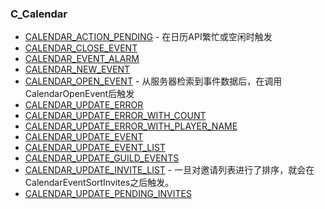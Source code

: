 ### C\_Calendar

* [CALENDAR\_ACTION\_PENDING](https://wow.gamepedia.com/CALENDAR_ACTION_PENDING) - 在日历API繁忙或空闲时触发
* [CALENDAR\_CLOSE\_EVENT](https://wow.gamepedia.com/CALENDAR_CLOSE_EVENT) 
* [CALENDAR\_EVENT\_ALARM](https://wow.gamepedia.com/CALENDAR_EVENT_ALARM)
* [CALENDAR\_NEW\_EVENT](https://wow.gamepedia.com/CALENDAR_NEW_EVENT)
* [CALENDAR\_OPEN\_EVENT](https://wow.gamepedia.com/CALENDAR_OPEN_EVENT) - 从服务器检索到事件数据后，在调用CalendarOpenEvent后触发
* [CALENDAR\_UPDATE\_ERROR](https://wow.gamepedia.com/CALENDAR_UPDATE_ERROR)
* [CALENDAR\_UPDATE\_ERROR\_WITH\_COUNT](https://wow.gamepedia.com/CALENDAR_UPDATE_ERROR_WITH_COUNT)
* [CALENDAR\_UPDATE\_ERROR\_WITH\_PLAYER\_NAME](https://wow.gamepedia.com/CALENDAR_UPDATE_ERROR_WITH_PLAYER_NAME)
* [CALENDAR\_UPDATE\_EVENT](https://wow.gamepedia.com/CALENDAR_UPDATE_EVENT)
* [CALENDAR\_UPDATE\_EVENT\_LIST](https://wow.gamepedia.com/CALENDAR_UPDATE_EVENT_LIST)
* [CALENDAR\_UPDATE\_GUILD\_EVENTS](https://wow.gamepedia.com/CALENDAR_UPDATE_GUILD_EVENTS)
* [CALENDAR\_UPDATE\_INVITE\_LIST](https://wow.gamepedia.com/CALENDAR_UPDATE_INVITE_LIST) - 一旦对邀请列表进行了排序，就会在CalendarEventSortInvites之后触发。
* [CALENDAR\_UPDATE\_PENDING\_INVITES](https://wow.gamepedia.com/CALENDAR_UPDATE_PENDING_INVITES)




